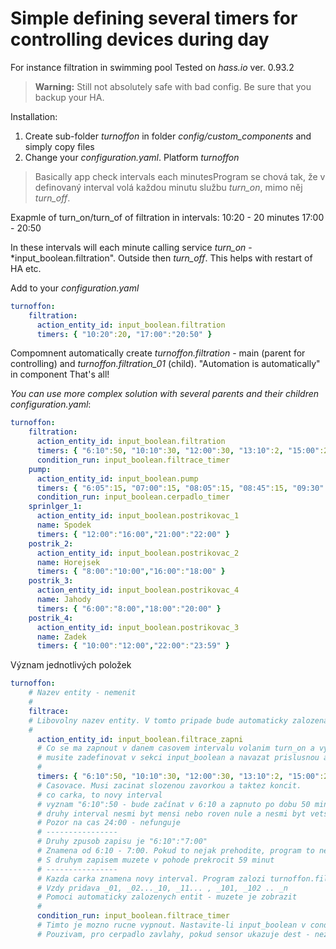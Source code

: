 # Simple defining several timers for controlling devices during day
For instance filtration in swimming pool
Tested on *hass.io* ver. 0.93.2 
> **Warning:**
> Still not absolutely safe with bad config. Be sure that you backup your HA.

Installation: 
1. Create sub-folder *turnoffon* in folder *config/custom_components* and simply copy files 
2. Change your *configuration.yaml*. Platform *turnoffon*

> Basically app check intervals each minutesProgram se chová tak, že v definovaný interval volá každou minutu službu *turn_on*, mimo něj *turn_off*.

Exapmle of turn_on/turn_of of filtration in intervals:
10:20 - 20 minutes
17:00 - 20:50

In these intervals will each minute calling service *turn_on* - *input_boolean.filtration". Outside then *turn_off*. This helps with restart of HA etc.

Add to your *configuration.yaml*
```yaml
turnoffon:
    filtration:
      action_entity_id: input_boolean.filtration
      timers: { "10:20":20, "17:00":"20:50" }      
```
Compomnent automatically create *turnoffon.filtration* - main (parent for controlling) and *turnoffon.filtration_01* (child). "Automation is automatically" in component
That's all!

*You can use more complex solution with several parents and their children*
*configuration.yaml*:

```yaml
turnoffon:
    filtration:
      action_entity_id: input_boolean.filtration
      timers: { "6:10":50, "10:10":30, "12:00":30, "13:10":2, "15:00":20, "17:00":20, "18:00":50, "20:00":30, "21:20":5 }      
      condition_run: input_boolean.filtrace_timer
    pump:
      action_entity_id: input_boolean.pump
      timers: { "6:05":15, "07:00":15, "08:05":15, "08:45":15, "09:30":15, "10:15":15, "14:00":15, "16:05":15, "18:00":15, "19:00":15, "20:15":15, "21:05":15, "22:15":15, "22:55":15 }      
      condition_run: input_boolean.cerpadlo_timer
    sprinlger_1:
      action_entity_id: input_boolean.postrikovac_1
      name: Spodek
      timers: { "12:00":"16:00","21:00":"22:00" }      
    postrik_2:
      action_entity_id: input_boolean.postrikovac_2
      name: Horejsek
      timers: { "8:00":"10:00","16:00":"18:00" }      
    postrik_3:
      action_entity_id: input_boolean.postrikovac_4
      name: Jahody
      timers: { "6:00":"8:00","18:00":"20:00" }      
    postrik_4:
      action_entity_id: input_boolean.postrikovac_3
      name: Zadek
      timers: { "10:00":"12:00","22:00":"23:59" }
```
Význam jednotlivých položek
```yaml
turnoffon:    
    # Nazev entity - nemenit
    #
    filtrace:
    # Libovolny nazev entity. V tomto pripade bude automaticky zalozena entita s nazvem turnoffon.filtrace
    #
      action_entity_id: input_boolean.filtrace_zapni
      # Co se ma zapnout v danem casovem intervalu volanim turn_on a vypnout volanim turn_off
      # musite zadefinovat v sekci input_boolean a navazat prislusnou automatizaci
      #
      timers: { "6:10":50, "10:10":30, "12:00":30, "13:10":2, "15:00":20, "17:00":20, "18:00":50, "20:00":30, "21:20":5 }      
      # Casovace. Musi zacinat slozenou zavorkou a taktez koncit.
      # co carka, to novy interval
      # vyznam "6:10":50 - bude začínat v 6:10 a zapnuto po dobu 50 minut
      # druhy interval nesmi byt mensi nebo roven nule a nesmi byt vetsi nez 59
      # Pozor na cas 24:00 - nefunguje
      # ----------------
      # Druhy zpusob zapisu je "6:10":"7:00" 
      # Znamena od 6:10 - 7:00. Pokud to nejak prehodite, program to nehlida, nepokouset
      # S druhym zapisem muzete v pohode prekrocit 59 minut
      # ----------------
      # Kazda carka znamena novy interval. Program zalozi turnoffon.filtrace_1, turnoffon.filtrace_2, ...
      # Vzdy pridava _01, _02..._10, _11... , _101, _102 .. _n
      # Pomoci automaticky zalozenych entit - muzete je zobrazit
      #
      condition_run: input_boolean.filtrace_timer
      # Timto je mozno rucne vypnout. Nastavite-li input_boolean v condition run na "off" nebude se nic provadet
      # Pouzivam, pro cerpadlo zavlahy, pokud sensor ukazuje dest - nezalevam
```
